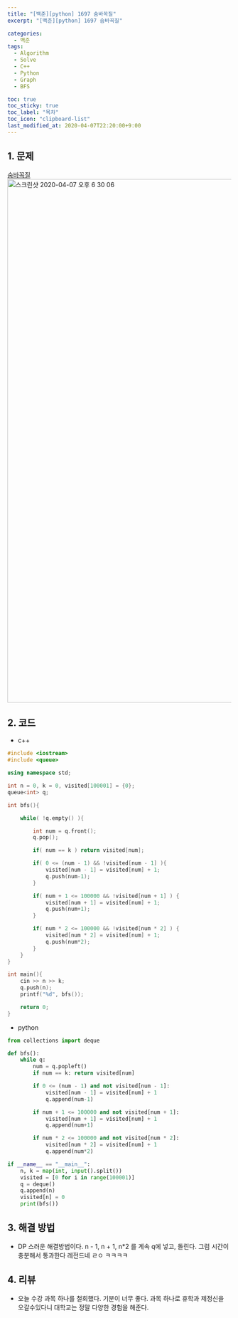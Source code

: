 ```yaml
---
title: "[백준][python] 1697 숨바꼭질"
excerpt: "[백준][python] 1697 숨바꼭질"

categories:
  - 백준
tags:
  - Algorithm
  - Solve
  - C++
  - Python
  - Graph
  - BFS

toc: true
toc_sticky: true
toc_label: "목차"
toc_icon: "clipboard-list"
last_modified_at: 2020-04-07T22:20:00+9:00
---
```


## 1. 문제
[숨바꼭질](https://www.acmicpc.net/problem/1697)  
<img width="1177" alt="스크린샷 2020-04-07 오후 6 30 06" src="https://user-images.githubusercontent.com/20227720/78656104-de510000-7901-11ea-8ca4-f871c3269284.png">

## 2. 코드

- c++

```c++
#include <iostream>
#include <queue>

using namespace std;

int n = 0, k = 0, visited[100001] = {0};
queue<int> q;

int bfs(){

    while( !q.empty() ){

        int num = q.front();
        q.pop();

        if( num == k ) return visited[num];

        if( 0 <= (num - 1) && !visited[num - 1] ){
            visited[num - 1] = visited[num] + 1;
            q.push(num-1);
        }

        if( num + 1 <= 100000 && !visited[num + 1] ) {
            visited[num + 1] = visited[num] + 1;
            q.push(num+1);
        }

        if( num * 2 <= 100000 && !visited[num * 2] ) {
            visited[num * 2] = visited[num] + 1;
            q.push(num*2);
        }
    }
}

int main(){
    cin >> n >> k;
    q.push(n);
    printf("%d", bfs());

    return 0;
}
```

- python

```python
from collections import deque

def bfs():
    while q:
        num = q.popleft()
        if num == k: return visited[num]

        if 0 <= (num - 1) and not visited[num - 1]:
            visited[num - 1] = visited[num] + 1
            q.append(num-1)

        if num + 1 <= 100000 and not visited[num + 1]:
            visited[num + 1] = visited[num] + 1
            q.append(num+1)

        if num * 2 <= 100000 and not visited[num * 2]:
            visited[num * 2] = visited[num] + 1
            q.append(num*2)

if __name__ == "__main__":
    n, k = map(int, input().split())
    visited = [0 for i in range(100001)]
    q = deque()
    q.append(n)
    visited[n] = 0
    print(bfs())
```

## 3. 해결 방법

- DP 스러운 해결방법이다. n - 1, n + 1, n*2 를 계속 q에 넣고, 돌린다. 그럼 시간이 충분해서 통과한다 레전드네 ㄹㅇ ㅋㅋㅋㅋ

## 4. 리뷰

- 오늘 수강 과목 하나를 철회했다. 기분이 너무 좋다. 과목 하나로 휴학과 제정신을 오갈수있다니 대학교는 정말 다양한 경험을 해준다.

